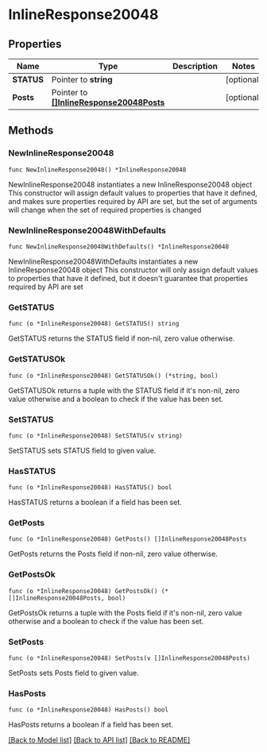 # InlineResponse20048

## Properties

Name | Type | Description | Notes
------------ | ------------- | ------------- | -------------
**STATUS** | Pointer to **string** |  | [optional] 
**Posts** | Pointer to [**[]InlineResponse20048Posts**](InlineResponse20048Posts.md) |  | [optional] 

## Methods

### NewInlineResponse20048

`func NewInlineResponse20048() *InlineResponse20048`

NewInlineResponse20048 instantiates a new InlineResponse20048 object
This constructor will assign default values to properties that have it defined,
and makes sure properties required by API are set, but the set of arguments
will change when the set of required properties is changed

### NewInlineResponse20048WithDefaults

`func NewInlineResponse20048WithDefaults() *InlineResponse20048`

NewInlineResponse20048WithDefaults instantiates a new InlineResponse20048 object
This constructor will only assign default values to properties that have it defined,
but it doesn't guarantee that properties required by API are set

### GetSTATUS

`func (o *InlineResponse20048) GetSTATUS() string`

GetSTATUS returns the STATUS field if non-nil, zero value otherwise.

### GetSTATUSOk

`func (o *InlineResponse20048) GetSTATUSOk() (*string, bool)`

GetSTATUSOk returns a tuple with the STATUS field if it's non-nil, zero value otherwise
and a boolean to check if the value has been set.

### SetSTATUS

`func (o *InlineResponse20048) SetSTATUS(v string)`

SetSTATUS sets STATUS field to given value.

### HasSTATUS

`func (o *InlineResponse20048) HasSTATUS() bool`

HasSTATUS returns a boolean if a field has been set.

### GetPosts

`func (o *InlineResponse20048) GetPosts() []InlineResponse20048Posts`

GetPosts returns the Posts field if non-nil, zero value otherwise.

### GetPostsOk

`func (o *InlineResponse20048) GetPostsOk() (*[]InlineResponse20048Posts, bool)`

GetPostsOk returns a tuple with the Posts field if it's non-nil, zero value otherwise
and a boolean to check if the value has been set.

### SetPosts

`func (o *InlineResponse20048) SetPosts(v []InlineResponse20048Posts)`

SetPosts sets Posts field to given value.

### HasPosts

`func (o *InlineResponse20048) HasPosts() bool`

HasPosts returns a boolean if a field has been set.


[[Back to Model list]](../README.md#documentation-for-models) [[Back to API list]](../README.md#documentation-for-api-endpoints) [[Back to README]](../README.md)


